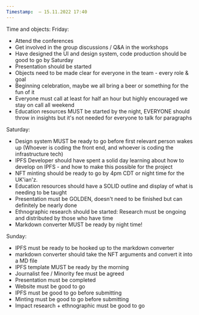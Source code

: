 ```yaml
---
Timestamp:  — 15.11.2022 17:40
---
```


Time and objects:
Friday: 
- Attend the conferences 
- Get involved in the group discussions / Q&A in the workshops
- Have designed the UI and design system, code production should be good to go by Saturday
- Presentation should be started
- Objects need to be made clear for everyone in the team - every role & goal
- Beginning celebration, maybe we all bring a beer or something for the fun of it
- Everyone must call at least for half an hour but highly encouraged we stay on call all weekend
- Education resources MUST be started by the night, EVERYONE should throw in insights but it's not needed for everyone to talk for paragraphs

Saturday: 
- Design system MUST be ready to go before first relevant person wakes up (Whoever is coding the front end, and whoever is coding the infrastructure tech)
- IPFS Developer should have spent a solid day learning about how to develop on IPFS - and how to make this possible for the project
- NFT minting should be ready to go by 4pm CDT or night time for the UK'ian'z.
- Education resources should have a SOLID outline and display of what is needing to be taught
- Presentation must be GOLDEN, doesn't need to be finished but can definitely be nearly done
- Ethnographic research should be started: Research must be ongoing and distributed by those who have time
- Markdown converter MUST be ready by night time! 

Sunday: 
- IPFS must be ready to be hooked up to the markdown converter
- markdown converter should take the NFT arguments and convert it into a MD file
- IPFS template MUST be ready by the morning
- Journalist fee / Minority fee must be agreed 
- Presentation must be completed
- Website must be good to go
- IPFS must be good to go before submitting
- Minting must be good to go before submitting
- Impact research + ethnographic must be good to go

